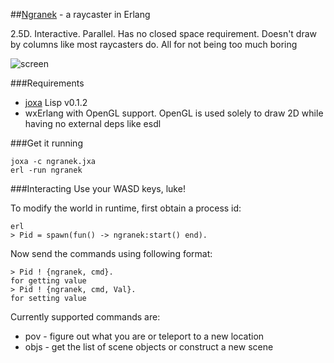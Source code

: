 ##[Ngranek](http://en.wikipedia.org/wiki/Oriab#Ngranek) - a raycaster in Erlang

2.5D. Interactive. Parallel. Has no closed space requirement. Doesn't draw by columns like most raycasters do. All for not being too much boring

![screen](http://dukzcry.cc/screencaps/raycrap.png)

###Requirements
- [joxa](https://github.com/erlware/joxa/downloads) Lisp v0.1.2
- wxErlang with OpenGL support. OpenGL is used solely to draw 2D while having no external deps like esdl

###Get it running
```
joxa -c ngranek.jxa
erl -run ngranek
```

###Interacting
Use your WASD keys, luke!

To modify the world in runtime, first obtain a process id:
```
erl
> Pid = spawn(fun() -> ngranek:start() end).
```
Now send the commands using following format:
```
> Pid ! {ngranek, cmd}.
for getting value
> Pid ! {ngranek, cmd, Val}.
for setting value
```
Currently supported commands are:
- pov - figure out what you are or teleport to a new location
- objs - get the list of scene objects or construct a new scene
